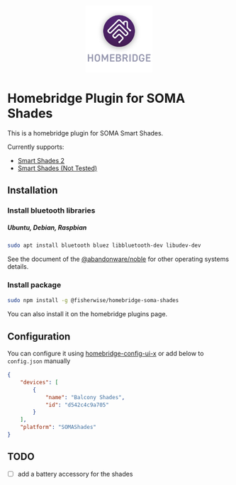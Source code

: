 
<p align="center">

<img src="https://github.com/homebridge/branding/raw/master/logos/homebridge-wordmark-logo-vertical.png" width="150">

</p>


# Homebridge Plugin for SOMA Shades

This is a homebridge plugin for SOMA Smart Shades.

Currently supports:
* [Smart Shades 2](https://www.somasmarthome.com/)
* [Smart Shades (Not Tested)](https://www.somasmarthome.com/)


## Installation

### Install bluetooth libraries
##### Ubuntu, Debian, Raspbian
```sh
sudo apt install bluetooth bluez libbluetooth-dev libudev-dev
```
See the document of the [@abandonware/noble](https://github.com/abandonware/noble#readme) for other operating systems details.

### Install package
```sh
sudo npm install -g @fisherwise/homebridge-soma-shades
```
You can also install it on the homebridge plugins page.

## Configuration
You can configure it using [homebridge-config-ui-x](https://www.npmjs.com/package/homebridge-config-ui-x)
or add below to ```config.json``` manually
```json
{
    "devices": [
        {
            "name": "Balcony Shades",
            "id": "d542c4c9a705"
        }
    ],
    "platform": "SOMAShades"
}
```

## TODO
 - [ ] add a battery accessory for the shades




